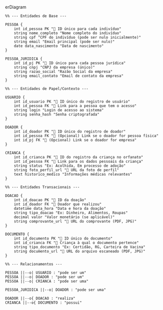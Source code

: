 erDiagram

    %% --- Entidades de Base ---

    PESSOA {
        int id_pessoa PK "🔑 ID único para cada indivíduo"
        string nome_completo "Nome completo do indivíduo"
        string cpf "CPF do indivíduo (pode ser nulo inicialmente)"
        string email "Email principal (pode ser nulo)"
        date data_nascimento "Data de nascimento"
    }

    PESSOA_JURIDICA {
        int id_pj PK "🔑 ID único para cada pessoa jurídica"
        string cnpj "CNPJ da empresa (único)"
        string razao_social "Razão Social da empresa"
        string email_contato "Email de contato da empresa"
    }

    %% --- Entidades de Papel/Contexto ---

    USUARIO {
        int id_usuario PK "🔑 ID único do registro de usuário"
        int id_pessoa FK "🔗 Link para a pessoa que tem o acesso"
        string login "Login de acesso ao sistema"
        string senha_hash "Senha criptografada"
    }

    DOADOR {
        int id_doador PK "🔑 ID único do registro de doador"
        int id_pessoa FK "🔗 (Opcional) Link se o doador for pessoa física"
        int id_pj FK "🔗 (Opcional) Link se o doador for empresa"
    }

    CRIANCA {
        int id_crianca PK "🔑 ID do registro da criança no orfanato"
        int id_pessoa FK "🔗 Link para os dados pessoais da criança"
        string status "Ex: Acolhida, Em processo de adoção"
        string foto_perfil_url "🔗 URL da foto de perfil"
        text historico_medico "Informações médicas relevantes"
    }

    %% --- Entidades Transacionais ---

    DOACAO {
        int id_doacao PK "🔑 ID da doação"
        int id_doador FK "🔗 Doador que realizou"
        datetime data_hora "Data e hora da doação"
        string tipo_doacao "Ex: Dinheiro, Alimentos, Roupas"
        decimal valor "Valor monetário (se aplicável)"
        string comprovante_url "🔗 URL do comprovante (PDF, JPG)"
    }

    DOCUMENTO {
        int id_documento PK "🔑 ID único do documento"
        int id_crianca FK "🔗 Criança à qual o documento pertence"
        string tipo_documento "Ex: Certidão, RG, Carteira de Vacina"
        string documento_url "🔗 URL do arquivo escaneado (PDF, JPG)"
    }

    %% --- Relacionamentos ---

    PESSOA ||--o| USUARIO : "pode ser um"
    PESSOA ||--o| DOADOR : "pode ser um"
    PESSOA ||--o| CRIANCA : "pode ser uma"

    PESSOA_JURIDICA ||--o| DOADOR : "pode ser uma"

    DOADOR ||--o{ DOACAO : "realiza"
    CRIANCA ||--o{ DOCUMENTO : "possui"